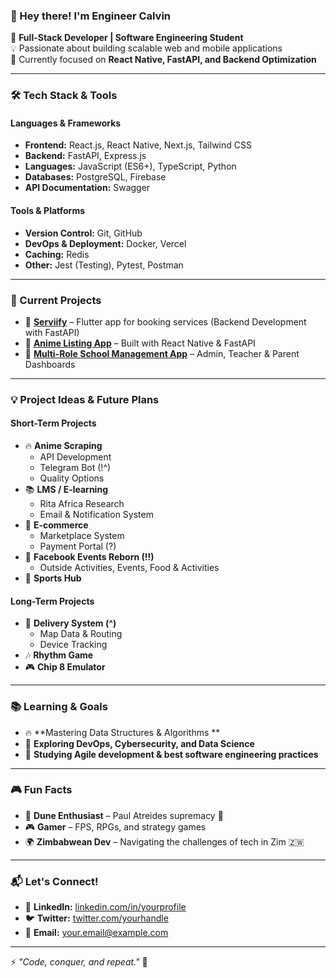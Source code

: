 ### 👋 Hey there! I'm Engineer Calvin  

🚀 **Full-Stack Developer | Software Engineering Student**  
💡 Passionate about building scalable web and mobile applications  
🎯 Currently focused on **React Native, FastAPI, and Backend Optimization**  

---  

### 🛠️ Tech Stack & Tools

#### **Languages & Frameworks**
- **Frontend:** React.js, React Native, Next.js, Tailwind CSS
- **Backend:** FastAPI, Express.js
- **Languages:** JavaScript (ES6+), TypeScript, Python
- **Databases:** PostgreSQL, Firebase
- **API Documentation:** Swagger 

#### **Tools & Platforms**
- **Version Control:** Git, GitHub
- **DevOps & Deployment:** Docker, Vercel
- **Caching:** Redis
- **Other:** Jest (Testing), Pytest, Postman  

---  

### 🚀 Current Projects
- 💼 **[Serviify](#)** – Flutter app for booking services (Backend Development with FastAPI)
- 📱 **[Anime Listing App](#)** – Built with React Native & FastAPI
- 🏫 **[Multi-Role School Management App](#)** – Admin, Teacher & Parent Dashboards

---  

### 💡 Project Ideas & Future Plans

#### **Short-Term Projects**
- 🔥 **Anime Scraping**  
  - API Development  
  - Telegram Bot (!^)
  - Quality Options 
- 📚 **LMS / E-learning**  
  - Rita Africa Research  
  - Email & Notification System  
- 🛒 **E-commerce**  
  - Marketplace System  
  - Payment Portal (?)  
- 🎉 **Facebook Events Reborn (!!)**  
  - Outside Activities, Events, Food & Activities  
- 🏅 **Sports Hub**  

#### **Long-Term Projects**
- 🚚 **Delivery System (^)**  
  - Map Data & Routing  
  - Device Tracking  
- 🎶 **Rhythm Game**  
- 🎮 **Chip 8 Emulator**  


---  

### 📚 Learning & Goals
- 🔥 **Mastering Data Structures & Algorithms **
- 🎯 **Exploring DevOps, Cybersecurity, and Data Science**
- 📖 **Studying Agile development & best software engineering practices**

---  

### 🎮 Fun Facts
- 🚀 **Dune Enthusiast** – Paul Atreides supremacy 🤴
- 🎮 **Gamer** – FPS, RPGs, and strategy games
- 🌍 **Zimbabwean Dev** – Navigating the challenges of tech in Zim 🇿🇼

---  

### 📬 Let's Connect!
- 💼 **LinkedIn:** [linkedin.com/in/yourprofile](#)
- 🐦 **Twitter:** [twitter.com/yourhandle](#)
- 📧 **Email:** [your.email@example.com](#)

---  

⚡ _"Code, conquer, and repeat."_ 🚀
